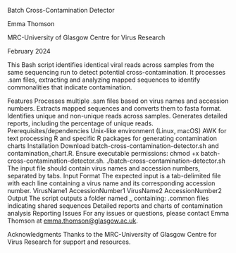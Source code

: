 Batch Cross-Contamination Detector

Emma Thomson

MRC-University of Glasgow Centre for Virus Research

February 2024

This Bash script identifies identical viral reads across samples from the same sequencing run to detect potential cross-contamination. It processes .sam files, extracting and analyzing mapped sequences to identify commonalities that indicate contamination.

Features
Processes multiple .sam files based on virus names and accession numbers.
Extracts mapped sequences and converts them to fasta format.
Identifies unique and non-unique reads across samples.
Generates detailed reports, including the percentage of unique reads.
Prerequisites/dependencies
Unix-like environment (Linux, macOS)
AWK for text processing
R and specific R packages for generating contamination charts
Installation
Download batch-cross-contamination-detector.sh and contamination_chart.R.
Ensure executable permissions: chmod +x batch-cross-contamination-detector.sh.
./batch-cross-contamination-detector.sh <tab-delimited-filename>
The input file should contain virus names and accession numbers, separated by tabs.
Input Format
The expected input is a tab-delimited file with each line containing a virus name and its corresponding accession number.
VirusName1    AccessionNumber1
VirusName2    AccessionNumber2
Output
The script outputs a folder named <VirusName>_<AccessionNumber> containing: .common files indicating shared sequences
Detailed reports and charts of contamination analysis
Reporting Issues
For any issues or questions, please contact Emma Thomson at emma.thomson@glasgow.ac.uk.

Acknowledgments
Thanks to the MRC-University of Glasgow Centre for Virus Research for support and resources.


